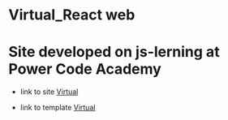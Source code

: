 # Virtual_React web
# Site developed on js-lerning  at Power Code Academy
- link to site [Virtual](https://github.com/Ivanduik/virtualReact)

* link to template [Virtual](<https://www.figma.com/file/fn0KBYyV6AExvnThZWPiS6/Diagram---Virtual-Reality-Landing-Page-Concept?node-id=0%3A1&t=cIq4A4bdIE0FGCRw-0>)

